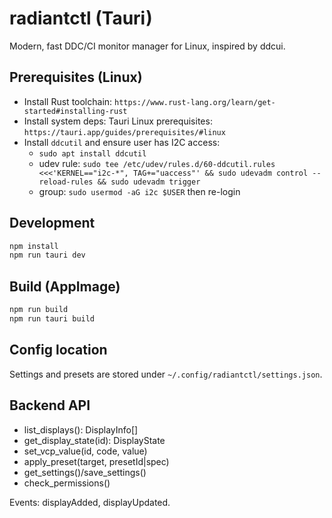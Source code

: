 # radiantctl (Tauri)

Modern, fast DDC/CI monitor manager for Linux, inspired by ddcui.

## Prerequisites (Linux)

- Install Rust toolchain: `https://www.rust-lang.org/learn/get-started#installing-rust`
- Install system deps: Tauri Linux prerequisites: `https://tauri.app/guides/prerequisites/#linux`
- Install `ddcutil` and ensure user has I2C access:
  - `sudo apt install ddcutil`
  - udev rule: `sudo tee /etc/udev/rules.d/60-ddcutil.rules <<<'KERNEL=="i2c-*", TAG+="uaccess"' && sudo udevadm control --reload-rules && sudo udevadm trigger`
  - group: `sudo usermod -aG i2c $USER` then re-login

## Development

```bash
npm install
npm run tauri dev
```

## Build (AppImage)

```bash
npm run build
npm run tauri build
```

## Config location

Settings and presets are stored under `~/.config/radiantctl/settings.json`.

## Backend API

- list_displays(): DisplayInfo[]
- get_display_state(id): DisplayState
- set_vcp_value(id, code, value)
- apply_preset(target, presetId|spec)
- get_settings()/save_settings()
- check_permissions()

Events: displayAdded, displayUpdated.
